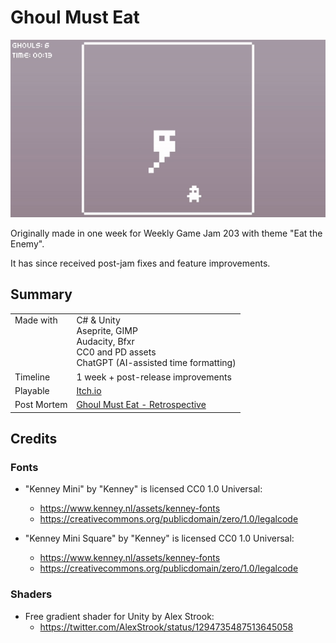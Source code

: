 # Ghoul Must Eat

[![Play Ghoul Must Eat on Itch.io](./ghoul-must-eat-v1.06-clip.gif)](https://stevepdp.itch.io/ghoul-must-eat)

Originally made in one week for Weekly Game Jam 203 with theme "Eat the Enemy".

It has since received post-jam fixes and feature improvements.


## Summary
<table>
    <tbody>
        <tr>
            <td valign="top">Made with</td>
            <td>
                C# &amp; Unity
                <br>
                Aseprite, GIMP
                <br>
                Audacity, Bfxr
                <br>
                CC0 and PD assets
                <br>
                ChatGPT (AI-assisted time formatting)
            </td>
        </tr>
        <tr>
            <td>Timeline</td>
            <td>1 week + post-release improvements</td>
        </tr>
        <tr>
            <td>Playable</td>
            <td><a href="https://stevepdp.itch.io/ghoul-must-eat" title="Play the game on Itch.io">Itch.io</a></td>
        </tr>
        <tr>
            <td>Post Mortem</td>
            <td><a href="https://stevepdp.dev/games/weekly-game-jam/ghoul-must-eat.html" title="Read the retrospective on stevepdp.dev">Ghoul Must Eat - Retrospective</a></td>
        </tr>
    </tbody>
</table>


## Credits

### Fonts
* "Kenney Mini" by "Kenney" is licensed CC0 1.0 Universal:
  * https://www.kenney.nl/assets/kenney-fonts
  * https://creativecommons.org/publicdomain/zero/1.0/legalcode

* "Kenney Mini Square" by "Kenney" is licensed CC0 1.0 Universal:
  * https://www.kenney.nl/assets/kenney-fonts
  * https://creativecommons.org/publicdomain/zero/1.0/legalcode

### Shaders
* Free gradient shader for Unity by Alex Strook:
  * https://twitter.com/AlexStrook/status/1294735487513645058
